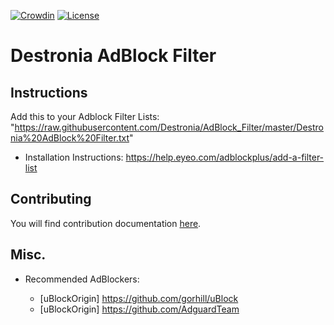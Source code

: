 [![Crowdin](https://badges.crowdin.net/destronia-adblock-filter/localized.svg)](https://crowdin.com/project/destronia-adblock-filter)
[![License](https://img.shields.io/badge/License-MPL--2.0-blue)](https://github.com/Destronia/AdBlock_Filter/blob/master/LICENSE)

# Destronia AdBlock Filter
## Instructions

Add this to your Adblock Filter Lists: "https://raw.githubusercontent.com/Destronia/AdBlock_Filter/master/Destronia%20AdBlock%20Filter.txt"

- Installation Instructions: https://help.eyeo.com/adblockplus/add-a-filter-list

## Contributing

You will find contribution documentation [here](https://github.com/Destronia/AdBlock_Filter/blob/master/CONTRUBUTING.md).

## Misc. 
- Recommended AdBlockers: 	

    - [uBlockOrigin] https://github.com/gorhill/uBlock 
    - [uBlockOrigin] https://github.com/AdguardTeam
